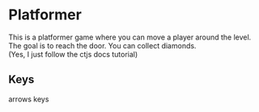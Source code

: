 # Platformer
This is a platformer game where you can move a player around the level. The goal is to reach the door. You can collect diamonds.  
(Yes, I just follow the ctjs docs tutorial)
## Keys
arrows keys
